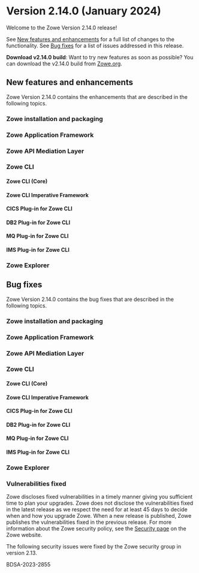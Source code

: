 # Version 2.14.0 (January 2024)

Welcome to the Zowe Version 2.14.0 release!

See [New features and enhancements](#new-features-and-enhancements) for a full list of changes to the functionality. See [Bug fixes](#bug-fixes) for a list of issues addressed in this release.

**Download v2.14.0 build**: Want to try new features as soon as possible? You can download the v2.14.0 build from [Zowe.org](https://www.zowe.org/download.html).

## New features and enhancements

Zowe Version 2.14.0 contains the enhancements that are described in the following topics.

### Zowe installation and packaging

### Zowe Application Framework

### Zowe API Mediation Layer

### Zowe CLI

#### Zowe CLI (Core)

#### Zowe CLI Imperative Framework

#### CICS Plug-in for Zowe CLI

#### DB2 Plug-in for Zowe CLI

#### MQ Plug-in for Zowe CLI

#### IMS Plug-in for Zowe CLI


### Zowe Explorer

## Bug fixes

Zowe Version 2.14.0 contains the bug fixes that are described in the following topics.

### Zowe installation and packaging

### Zowe Application Framework

### Zowe API Mediation Layer

### Zowe CLI

#### Zowe CLI (Core)

#### Zowe CLI Imperative Framework

#### CICS Plug-in for Zowe CLI

#### DB2 Plug-in for Zowe CLI

#### MQ Plug-in for Zowe CLI

#### IMS Plug-in for Zowe CLI

### Zowe Explorer

### Vulnerabilities fixed

Zowe discloses fixed vulnerabilities in a timely manner giving you sufficient time to plan your upgrades. Zowe does not disclose the vulnerabilities fixed in the latest release as we respect the need for at least 45 days to decide when and how you upgrade Zowe. When a new release is published, Zowe publishes the vulnerabilities fixed in the previous release. For more information about the Zowe security policy, see the [Security page](https://www.zowe.org/security.html) on the Zowe website.

The following security issues were fixed by the Zowe security group in version 2.13.

BDSA-2023-2855
